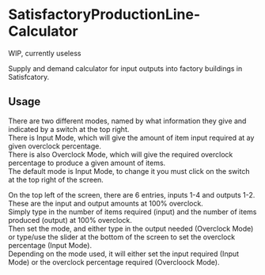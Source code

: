 # SatisfactoryProductionLine-Calculator
WIP, currently useless


Supply and demand calculator for input outputs into factory buildings in Satisfcatory.


## Usage
There are two different modes, named by what information they give and indicated by a switch at the top right.\
There is Input Mode, which will give the amount of item input required at ay given overclock percentage.\
There is also Overclock Mode, which will give the required overclock percentage to produce a given amount of items.\
The default mode is Input Mode, to change it you must click on the switch at the top right of the screen.

On the top left of the screen, there are 6 entries, inputs 1-4 and outputs 1-2. These are the input and output amounts at 100% overclock.\
Simply type in the number of items required (input) and the number of items produced (output) at 100% overclock.\
Then set the mode, and either type in the output needed (Overclock Mode) or type/use the slider at the bottom of the screen to set the overclock percentage (Input Mode).\
Depending on the mode used, it will either set the input required (Input Mode) or the overclock percentage required (Overcloock Mode).
